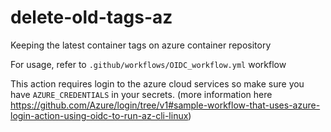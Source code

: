 # delete-old-tags-az
Keeping the latest container tags on azure container repository

For usage, refer to `.github/workflows/OIDC_workflow.yml` workflow

This action requires login to the azure cloud services so make sure you have
`AZURE_CREDENTIALS` in your secrets. (more information here https://github.com/Azure/login/tree/v1#sample-workflow-that-uses-azure-login-action-using-oidc-to-run-az-cli-linux)

